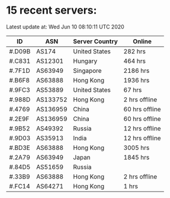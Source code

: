 # 15 recent servers:

Latest update at: Wed Jun 10 08:10:11 UTC 2020

| ID | ASN | Server Country | Online |
| -- | --- | -------------- | ------ |
| #.D09B | AS174 | United States | 282 hrs |
| #.C831 | AS12301 | Hungary | 464 hrs |
| #.7F1D | AS63949 | Singapore | 2186 hrs |
| #.B6F8 | AS63888 | Hong Kong | 1936 hrs |
| #.9FC3 | AS53889 | United States | 67 hrs |
| #.988D | AS133752 | Hong Kong | 2 hrs offline |
| #.4769 | AS136959 | China | 60 hrs offline |
| #.2E9F | AS136959 | China | 60 hrs offline |
| #.9B52 | AS49392 | Russia | 12 hrs offline |
| #.9D03 | AS35913 | India | 12 hrs offline |
| #.BD3E | AS63888 | Hong Kong | 3005 hrs |
| #.2A79 | AS63949 | Japan | 1845 hrs |
| #.84D5 | AS51659 | Russia | |
| #.33B9 | AS63888 | Hong Kong | 2 hrs offline |
| #.FC14 | AS64271 | Hong Kong | 1 hrs |

